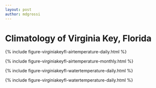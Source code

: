 ```yaml
---
layout: post
author: mdgrossi
---
```


# Climatology of Virginia Key, Florida

{% include figure-virginiakeyfl-airtemperature-daily.html %}

{% include figure-virginiakeyfl-airtemperature-monthly.html %}

{% include figure-virginiakeyfl-watertemperature-daily.html %}

{% include figure-virginiakeyfl-watertemperature-daily.html %}
